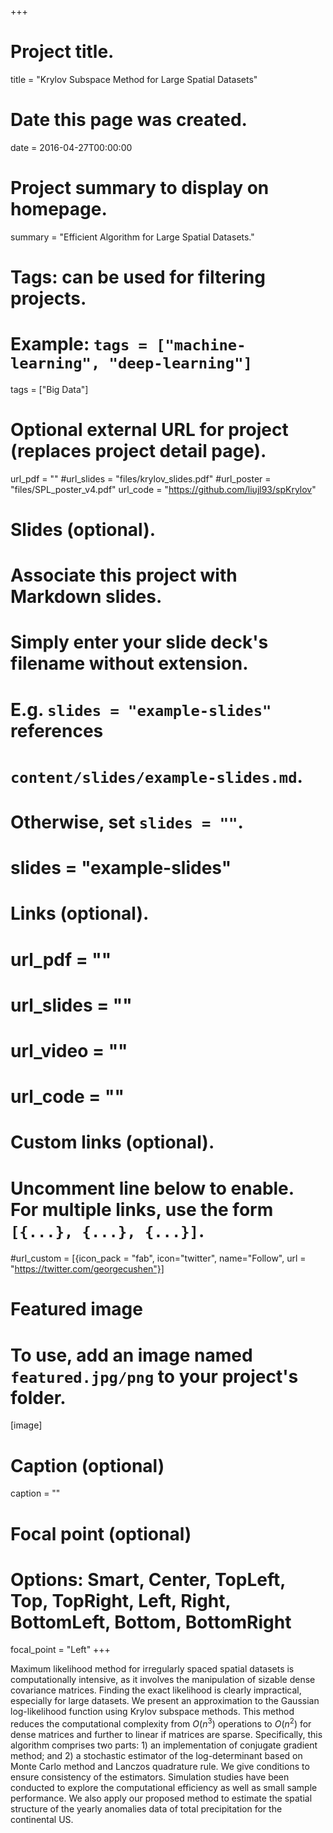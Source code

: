 +++
# Project title.
title = "Krylov Subspace Method for Large Spatial Datasets"

# Date this page was created.
date = 2016-04-27T00:00:00

# Project summary to display on homepage.
summary = "Efficient Algorithm for Large Spatial Datasets."

# Tags: can be used for filtering projects.
# Example: `tags = ["machine-learning", "deep-learning"]`
tags = ["Big Data"]

# Optional external URL for project (replaces project detail page).
url_pdf = ""
#url_slides = "files/krylov_slides.pdf"
#url_poster = "files/SPL_poster_v4.pdf"
url_code = "https://github.com/liujl93/spKrylov"

# Slides (optional).
#   Associate this project with Markdown slides.
#   Simply enter your slide deck's filename without extension.
#   E.g. `slides = "example-slides"` references
#   `content/slides/example-slides.md`.
#   Otherwise, set `slides = ""`.
# slides = "example-slides"

# Links (optional).
# url_pdf = ""
# url_slides = ""
# url_video = ""
# url_code = ""

# Custom links (optional).
#   Uncomment line below to enable. For multiple links, use the form `[{...}, {...}, {...}]`.
#url_custom = [{icon_pack = "fab", icon="twitter", name="Follow", url = "https://twitter.com/georgecushen"}]

# Featured image
# To use, add an image named `featured.jpg/png` to your project's folder.
[image]
  # Caption (optional)
  caption = ""

  # Focal point (optional)
  # Options: Smart, Center, TopLeft, Top, TopRight, Left, Right, BottomLeft, Bottom, BottomRight
  focal_point = "Left"
+++

Maximum likelihood method for irregularly spaced spatial datasets is computationally intensive, as it involves the manipulation of sizable dense covariance matrices. Finding the exact likelihood is clearly impractical, especially for large datasets. We present an approximation to the Gaussian log-likelihood function using Krylov subspace methods. This method reduces the computational complexity from $O(n^3)$ operations to $O(n^2)$ for dense matrices and further to linear if matrices are sparse. Specifically, this algorithm comprises two parts: 1) an implementation of conjugate gradient method; and 2) a stochastic estimator of the log-determinant based on Monte Carlo method and Lanczos quadrature rule. We give conditions to ensure consistency of the estimators. Simulation studies have been conducted to explore the computational efficiency as well as small sample performance. We also apply our proposed method to estimate the spatial structure of the yearly anomalies data of total precipitation for the continental US.
